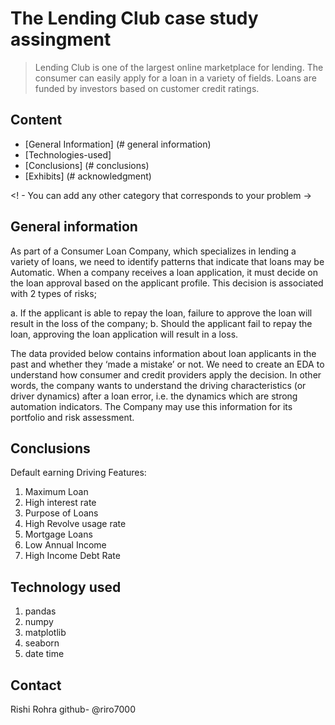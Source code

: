 # The Lending Club case study  assingment
> Lending Club is one of the largest online marketplace for lending. The consumer can easily apply for a loan in a variety of fields. Loans are funded by investors based on customer credit ratings.




## Content
* [General Information] (# general information)
* [Technologies-used]
* [Conclusions] (# conclusions)
* [Exhibits] (# acknowledgment)

<! - You can add any other category that corresponds to your problem ->

## General information
As part of a Consumer Loan Company, which specializes in lending a variety of loans, we need to identify patterns that indicate that loans may be Automatic. When a company receives a loan application, it must decide on the loan approval based on the applicant profile. This decision is associated with 2 types of risks;

a. If the applicant is able to repay the loan, failure to approve the loan will result in the loss of the company;
b. Should the applicant fail to repay the loan, approving the loan application will result in a loss.

The data provided below contains information about loan applicants in the past and whether they ‘made a mistake’ or not. We need to create an EDA to understand how consumer and credit providers apply the decision. In other words, the company wants to understand the driving characteristics (or driver dynamics) after a loan error, i.e. the dynamics which are strong automation indicators. The Company may use this information for its portfolio and risk assessment.



## Conclusions
Default earning Driving Features:

1. Maximum Loan 
2. High interest rate 
3. Purpose of Loans 
4. High Revolve usage rate 
5. Mortgage Loans 
6. Low Annual Income 
7. High Income Debt Rate 


## Technology used
1. pandas
2. numpy
3. matplotlib
4. seaborn
5. date time


## Contact
Rishi Rohra 
github- @riro7000
